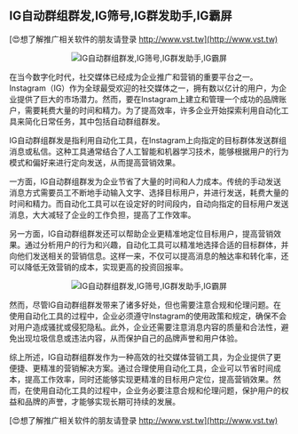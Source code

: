 ## **IG自动群组群发,IG筛号,IG群发助手,IG霸屏**

[😍想了解推广相关软件的朋友请登录 http://www.vst.tw](http://www.vst.tw)

 <center><img src="https://vst.tw/MP4/tuiguang/png/3.png" alt="IG自动群组群发,IG筛号,IG群发助手,IG霸屏"></center>

在当今数字化时代，社交媒体已经成为企业推广和营销的重要平台之一。Instagram（IG）作为全球最受欢迎的社交媒体之一，拥有数以亿计的用户，为企业提供了巨大的市场潜力。然而，要在Instagram上建立和管理一个成功的品牌账户，需要耗费大量的时间和精力。为了提高效率，许多企业开始探索利用自动化工具来简化日常任务，其中包括自动群组群发。

IG自动群组群发是指利用自动化工具，在Instagram上向指定的目标群体发送群组消息或私信。这种工具通常结合了人工智能和机器学习技术，能够根据用户的行为模式和偏好来进行定向发送，从而提高营销效果。

一方面，IG自动群组群发为企业节省了大量的时间和人力成本。传统的手动发送消息方式需要员工不断地手动输入文字、选择目标用户，并进行发送，耗费大量的时间和精力。而自动化工具可以在设定好的时间段内，自动向指定的目标用户发送消息，大大减轻了企业的工作负担，提高了工作效率。

另一方面，IG自动群组群发还可以帮助企业更精准地定位目标用户，提高营销效果。通过分析用户的行为和兴趣，自动化工具可以精准地选择合适的目标群体，并向他们发送相关的营销信息。这样一来，不仅可以提高消息的触达率和转化率，还可以降低无效营销的成本，实现更高的投资回报率。

 <center><img src="https://vst.tw/MP4/tuiguang/png/2.png" alt="IG自动群组群发,IG筛号,IG群发助手,IG霸屏"></center>

然而，尽管IG自动群组群发带来了诸多好处，但也需要注意合规和伦理问题。在使用自动化工具的过程中，企业必须遵守Instagram的使用政策和规定，确保不会对用户造成骚扰或侵犯隐私。此外，企业还需要注意消息内容的质量和合法性，避免出现垃圾信息或违法内容，从而保护自己的品牌声誉和用户体验。

综上所述，IG自动群组群发作为一种高效的社交媒体营销工具，为企业提供了更便捷、更精准的营销解决方案。通过合理使用自动化工具，企业可以节省时间成本，提高工作效率，同时还能够实现更精准的目标用户定位，提高营销效果。然而，在使用自动化工具的过程中，企业务必要注意合规和伦理问题，保护用户的权益和品牌的声誉，才能够实现长期可持续的发展。

[😍想了解推广相关软件的朋友请登录 http://www.vst.tw](http://www.vst.tw)



